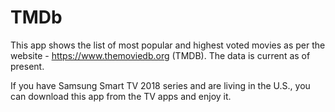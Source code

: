 # TMDb

This app shows the list of most popular and highest voted movies as per the website - https://www.themoviedb.org (TMDB). The data is current as of present.

If you have Samsung Smart TV 2018 series and are living in the U.S., you can download this app from the TV apps and enjoy it.

